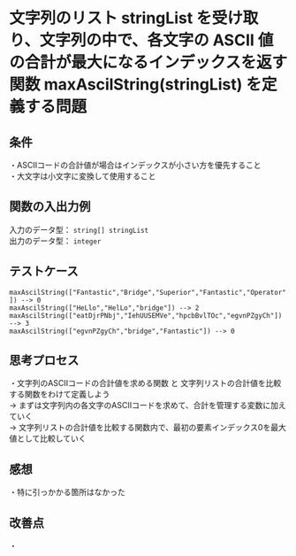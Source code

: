 # 文字列のリスト stringList を受け取り、文字列の中で、各文字の ASCII 値の合計が最大になるインデックスを返す関数 maxAscilString(stringList) を定義する問題

## 条件
・ASCIIコードの合計値が場合はインデックスが小さい方を優先すること<br>
・大文字は小文字に変換して使用すること<br>

## 関数の入出力例
入力のデータ型： `string[] stringList`<br>
出力のデータ型： `integer`<br>

## テストケース
`maxAscilString(["Fantastic","Bridge","Superior","Fantastic","Operator"]) --> 0`<br>
`maxAscilString(["HeLlo","HelLo","bridge"]) --> 2`<br>
`maxAscilString(["eatDjrPNbj","IehUUSEMVe","hpcbBvlTOc","egvnPZgyCh"]) --> 3`<br>
`maxAscilString(["egvnPZgyCh","bridge","Fantastic"]) --> 0`<br>

## 思考プロセス
・文字列のASCIIコードの合計値を求める関数 と 文字列リストの合計値を比較する関数をわけて定義しよう<br>
→ まずは文字列内の各文字のASCIIコードを求めて、合計を管理する変数に加えていく<br>
→ 文字列リストの合計値を比較する関数内で、最初の要素インデックス0を最大値として比較していく<br>

## 感想
・特に引っかかる箇所はなかった<br>

## 改善点
・<br>